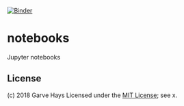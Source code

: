 [![Binder](https://mybinder.org/badge.svg)](https://mybinder.org/v2/gh/gkhays/notebooks/master)

# notebooks
Jupyter notebooks

## License
(c) 2018 Garve Hays
Licensed under the [MIT License](https://opensource.org/licenses/MIT); see x.
